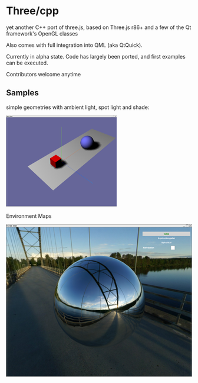 # Three/cpp
yet another C++ port of three.js, based on Three.js r86+ and a few of the Qt framework's OpenGL classes

Also comes with full integration into QML (aka QtQuick).

Currently in alpha state. Code has largely been ported, and first examples can be executed.

Contributors welcome anytime

## Samples
simple geometries with ambient light, spot light and shade:

![example 1](doc/example1.png "first example") 

Environment Maps

![example 2](doc/sphere_envmap.png "second example")